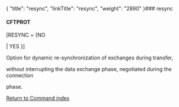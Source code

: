 {
    "title": "resync",
    "linkTitle": "resync",
    "weight": "2890"
}### <span id="resync"></span>resync

#### CFTPROT

\[RESYNC = {NO
| YES }\]

Option for dynamic re-synchronization of exchanges during transfer,
without interrupting the data exchange phase, negotiated during the connection
phase.

[Return to Command index](../)
